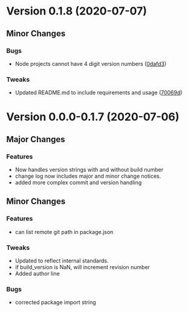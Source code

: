 # Version 0.1.8 (2020-07-07)

## Minor Changes
### Bugs
* Node projects cannot have 4 digit version numbers ([0dafd3](https://github.com/mrAllWeather/changelog-generator/commit/0dafd3df6d54ac35d09b9fd6cbbccede3278d31a))

### Tweaks
* Updated README.md to include requirements and usage ([70069d](https://github.com/mrAllWeather/changelog-generator/commit/70069d193ac97b74fa70ac84bb8c24ee0230e6fa))

# Version 0.0.0-0.1.7 (2020-07-06)

## Major Changes
### Features
* Now handles version strings with and without build number
* change log now includes major and minor change notices.
* added more complex commit and version handling

## Minor Changes
### Features
* can list remote git path in package.json

### Tweaks
* Updated to reflect internal standards.
* if build_version is NaN, will increment revision number
* Added author line

### Bugs
* corrected package import string